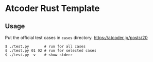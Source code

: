# Atcoder Rust Template

## Usage

Put the official test cases in `cases` directory.
https://atcoder.jp/posts/20

```
$ ./test.py       # run for all cases
$ ./test.py 01 02 # run for selected cases
$ ./test.py -v    # show stderr
```
